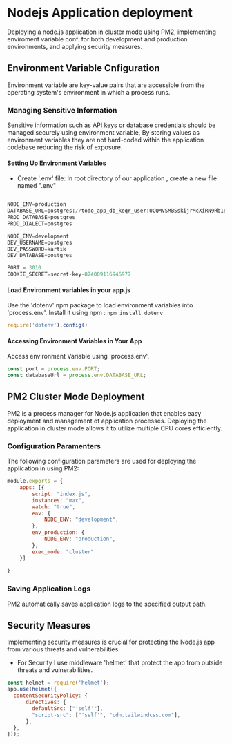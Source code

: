 # Nodejs Application deployment

Deploying a node.js application in cluster mode using PM2, implementing enviroment variable conf. for both development and production environments, and applying security measures.

## Environment Variable Cnfiguration
Environment variable are key-value pairs that are accessible from the operating system's environment in which a process runs. 

### Managing Sensitive Information
Sensitive information such as API keys or database credentials should be managed securely using environment variable, By storing values as environment variables they are not hard-coded within the application codebase reducing the risk of exposure. 

#### Setting Up  Environment Variables
* Create '.env' file: In root directory of our application , create a new file named ".env"

``` python

NODE_ENV=production
DATABASE_URL=postgres://todo_app_db_keqr_user:UCQMVSMBSskijrMcXiRN9Rb18F3QmIbu@dpg-cnjreh821fec73al6js0-a/todo_app_db_keqr
PROD_DATABASE=postgres
PROD_DIALECT=postgres

NODE_ENV=development
DEV_USERNAME=postgres
DEV_PASSWORD=kartik
DEV_DATABASE=postgres

PORT = 3010
COOKIE_SECRET=secret-key-874009116946977

```
#### Load Environment  variables in your app.js
Use the 'dotenv' npm package to load environment variables into 'process.env'.  Install it using npm : `npm install dotenv`
``` javascript
require('dotenv').config() 
```
#### Accessing Environment Variables in Your App
Access environment Variable using 'process.env'.
``` javascript
const port = process.env.PORT;
const databaseUrl = process.env.DATABASE_URL;
```

## PM2 Cluster Mode Deployment 
PM2 is a process manager for Node.js application that enables easy deployment and management of application processes. Deploying the application in cluster mode allows it to utilize multiple CPU cores efficiently.

### Configuration Paramenters
The following configuration parameters are used for deploying the application in using PM2:

``` js
module.exports = {
    apps: [{
        script: "index.js",
        instances: "max",
        watch: "true", 
        env: {
            NODE_ENV: "development",
        },
        env_production: {
            NODE_ENV: "production",            
        },
        exec_mode: "cluster"
    }]
    
} 
```

### Saving Application Logs
PM2 automatically saves application logs to the specified output path.

## Security Measures 
Implementing security measures is crucial for protecting the Node.js app from various threats and vulnerabilities.
- For Security I use middleware 'helmet' that protect the app from outside threats and vulnerabilities.

``` javascript
const helmet = require('helmet');
app.use(helmet({
  contentSecurityPolicy: {
      directives: {
        defaultSrc: ["'self'"],
        "script-src": ["'self'", "cdn.tailwindcss.com"],  
      },
  },
}));

```
